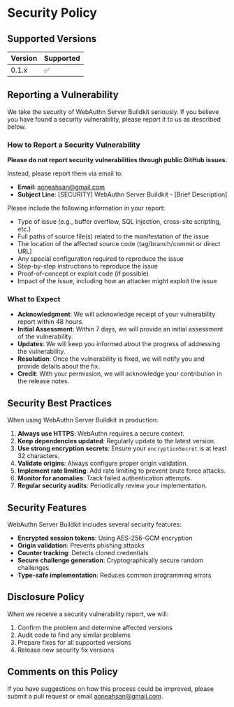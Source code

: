 # Security Policy

## Supported Versions

| Version | Supported          |
| ------- | ------------------ |
| 0.1.x   | :white_check_mark: |

## Reporting a Vulnerability

We take the security of WebAuthn Server Buildkit seriously. If you believe you have found a security vulnerability, please report it to us as described below.

### How to Report a Security Vulnerability

**Please do not report security vulnerabilities through public GitHub issues.**

Instead, please report them via email to:
- **Email**: aoneahsan@gmail.com
- **Subject Line**: [SECURITY] WebAuthn Server Buildkit - [Brief Description]

Please include the following information in your report:

- Type of issue (e.g., buffer overflow, SQL injection, cross-site scripting, etc.)
- Full paths of source file(s) related to the manifestation of the issue
- The location of the affected source code (tag/branch/commit or direct URL)
- Any special configuration required to reproduce the issue
- Step-by-step instructions to reproduce the issue
- Proof-of-concept or exploit code (if possible)
- Impact of the issue, including how an attacker might exploit the issue

### What to Expect

- **Acknowledgment**: We will acknowledge receipt of your vulnerability report within 48 hours.
- **Initial Assessment**: Within 7 days, we will provide an initial assessment of the vulnerability.
- **Updates**: We will keep you informed about the progress of addressing the vulnerability.
- **Resolution**: Once the vulnerability is fixed, we will notify you and provide details about the fix.
- **Credit**: With your permission, we will acknowledge your contribution in the release notes.

## Security Best Practices

When using WebAuthn Server Buildkit in production:

1. **Always use HTTPS**: WebAuthn requires a secure context.
2. **Keep dependencies updated**: Regularly update to the latest version.
3. **Use strong encryption secrets**: Ensure your `encryptionSecret` is at least 32 characters.
4. **Validate origins**: Always configure proper origin validation.
5. **Implement rate limiting**: Add rate limiting to prevent brute force attacks.
6. **Monitor for anomalies**: Track failed authentication attempts.
7. **Regular security audits**: Periodically review your implementation.

## Security Features

WebAuthn Server Buildkit includes several security features:

- **Encrypted session tokens**: Using AES-256-GCM encryption
- **Origin validation**: Prevents phishing attacks
- **Counter tracking**: Detects cloned credentials
- **Secure challenge generation**: Cryptographically secure random challenges
- **Type-safe implementation**: Reduces common programming errors

## Disclosure Policy

When we receive a security vulnerability report, we will:

1. Confirm the problem and determine affected versions
2. Audit code to find any similar problems
3. Prepare fixes for all supported versions
4. Release new security fix versions

## Comments on this Policy

If you have suggestions on how this process could be improved, please submit a pull request or email aoneahsan@gmail.com.